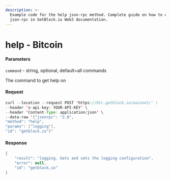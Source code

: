 ```yaml
---
description: >-
  Example code for the help json-rpc method. Сomplete guide on how to use help
  json-rpc in GetBlock.io Web3 documentation.
---
```


# help - Bitcoin

#### Parameters

`command` - string, optional, default=all commands

The command to get help on

#### Request

```java
curl --location --request POST 'https://btc.getblock.io/mainnet/' \
--header 'x-api-key: YOUR-API-KEY' \
--header 'Content-Type: application/json' \
--data-raw '{"jsonrpc": "2.0",
"method": "help",
"params": ["logging"],
"id": "getblock.io"}'
```

#### Response

```java
{
    "result": "logging. Gets and sets the logging configuration",
    "error": null,
    "id": "getblock.io"
}
```
